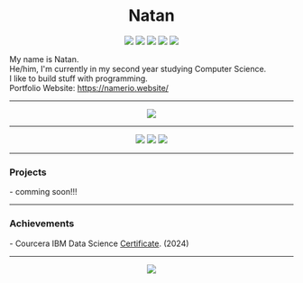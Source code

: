 <h1 align="center">Natan</h1>

<div align="center">
    <img src="https://img.shields.io/badge/javascript%20-%23323330?style=for-the-badge&logo=javascript" />
    <img src="https://img.shields.io/badge/typescript-%233178C6?style=for-the-badge&logo=typescript&logoColor=white" />
    <img src="https://img.shields.io/badge/html%20-%23E34F26?style=for-the-badge&logo=html5&logoColor=white" />
    <img src="https://img.shields.io/badge/css%20-%231572B6?style=for-the-badge&logo=css3" />
    <img src="https://img.shields.io/badge/python-%23FFD343?style=for-the-badge&logo=python&logoColor=black" />
</div>


<!-- About Me -->
<p align="center">
   <ul style="list-style-type: none; padding: 0;">
    <li>My name is Natan.</li>
    <li>He/him, I'm currently in my second year studying Computer Science.</li>
    <li>I like to build stuff with programming.</li>
    <li>Portfolio Website: <a href="https://namerio.website/" target="_blank">https://namerio.website/</a></li>
   </ul>
</p>

<hr />

<!-- GitHub Stats -->
<div align="center">
    <img src="https://github-readme-stats.vercel.app/api?username=NAMERIO&show_icons=true&include_all_commits=true&count_private=true&hide_border=true&bg_color=00000000&text_color=00FF00&title_color=00FF00&icon_color=00FF00">
</div>

<hr />

<!-- Social Badges -->
<div align="center">
    <a href="https://discord.com/invite/vkXCVYbH3V"><img src="https://img.shields.io/badge/discord-%235865F2?style=for-the-badge&logo=discord&logoColor=white" /></a>
    <a href="https://www.youtube.com/@NAMERIO1"><img src="https://img.shields.io/badge/youtube-%23FF0000?style=for-the-badge&logo=youtube&logoColor=white" /></a>
    <a href="mailto:natanberhanu22@gmail.com"><img src="https://img.shields.io/badge/Gmail-%23D14836?style=for-the-badge&logo=gmail&logoColor=white" /></a>
</div>

<hr />

### Projects

<div style="text-align: left;">  
- comming soon!!!
</div>
<hr />

### Achievements
<div style="text-align: left;">  
    - Courcera IBM Data Science <a href="https://coursera.org/share/f349ac742f8fc92eade8efd30fac04f7">Certificate</a>. (2024)
</div>


<hr />

<!-- Language Stats -->
<div align="center">
    <img src="https://github-readme-stats.vercel.app/api/top-langs/?username=NAMERIO&hide_border=true&layout=compact&theme=tokyonight&bg_color=00000000">
</div>
<br />
